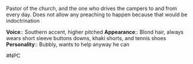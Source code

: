 Pastor of the church, and the one who drives the campers to and from every day. Does not allow any preaching to happen because that would be indoctrination

**Voice**:: Southern accent, higher pitched
**Appearance**:: Blond hair, always wears short sleeve buttons downs, khaki shorts, and tennis shoes
**Personality**:: Bubbly, wants to help anyway he can

#NPC
